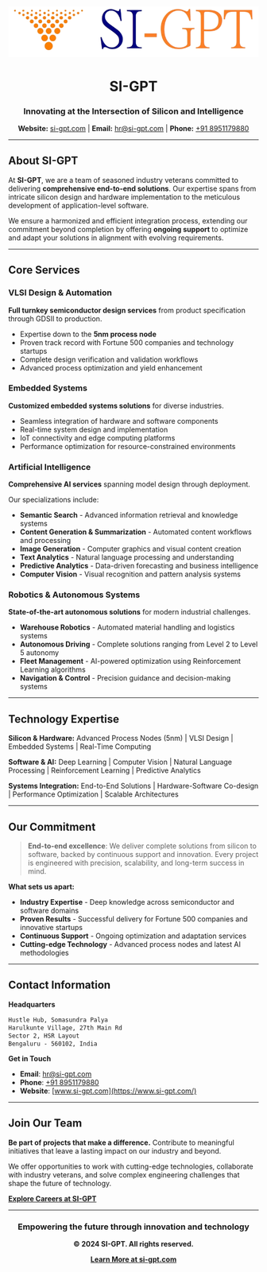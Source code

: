 <div align="center">

![SI-GPT Logo](SI-GPT_Updated_Logo-removebg-preview.png)

# SI-GPT
### Innovating at the Intersection of Silicon and Intelligence

**Website:** [si-gpt.com](https://www.si-gpt.com/) | **Email:** [hr@si-gpt.com](mailto:hr@si-gpt.com) | **Phone:** [+91 8951179880](tel:+918951179880)

</div>

---

## About SI-GPT

At **SI-GPT**, we are a team of seasoned industry veterans committed to delivering **comprehensive end-to-end solutions**. Our expertise spans from intricate silicon design and hardware implementation to the meticulous development of application-level software.

We ensure a harmonized and efficient integration process, extending our commitment beyond completion by offering **ongoing support** to optimize and adapt your solutions in alignment with evolving requirements.

---

## Core Services

### VLSI Design & Automation
**Full turnkey semiconductor design services** from product specification through GDSII to production.

- Expertise down to the **5nm process node**
- Proven track record with Fortune 500 companies and technology startups
- Complete design verification and validation workflows
- Advanced process optimization and yield enhancement

### Embedded Systems
**Customized embedded systems solutions** for diverse industries.

- Seamless integration of hardware and software components
- Real-time system design and implementation  
- IoT connectivity and edge computing platforms
- Performance optimization for resource-constrained environments

### Artificial Intelligence
**Comprehensive AI services** spanning model design through deployment.

Our specializations include:
- **Semantic Search** - Advanced information retrieval and knowledge systems
- **Content Generation & Summarization** - Automated content workflows and processing
- **Image Generation** - Computer graphics and visual content creation
- **Text Analytics** - Natural language processing and understanding
- **Predictive Analytics** - Data-driven forecasting and business intelligence
- **Computer Vision** - Visual recognition and pattern analysis systems

### Robotics & Autonomous Systems
**State-of-the-art autonomous solutions** for modern industrial challenges.

- **Warehouse Robotics** - Automated material handling and logistics systems
- **Autonomous Driving** - Complete solutions ranging from Level 2 to Level 5 autonomy
- **Fleet Management** - AI-powered optimization using Reinforcement Learning algorithms
- **Navigation & Control** - Precision guidance and decision-making systems

---

## Technology Expertise

**Silicon & Hardware:** Advanced Process Nodes (5nm) | VLSI Design | Embedded Systems | Real-Time Computing

**Software & AI:** Deep Learning | Computer Vision | Natural Language Processing | Reinforcement Learning | Predictive Analytics

**Systems Integration:** End-to-End Solutions | Hardware-Software Co-design | Performance Optimization | Scalable Architectures

---

## Our Commitment

> **End-to-end excellence**: We deliver complete solutions from silicon to software, backed by continuous support and innovation. Every project is engineered with precision, scalability, and long-term success in mind.

**What sets us apart:**
- **Industry Expertise** - Deep knowledge across semiconductor and software domains
- **Proven Results** - Successful delivery for Fortune 500 companies and innovative startups  
- **Continuous Support** - Ongoing optimization and adaptation services
- **Cutting-edge Technology** - Advanced process nodes and latest AI methodologies

---

## Contact Information

**Headquarters**
```
Hustle Hub, Somasundra Palya
Harulkunte Village, 27th Main Rd
Sector 2, HSR Layout
Bengaluru - 560102, India
```

**Get in Touch**
- **Email**: [hr@si-gpt.com](mailto:hr@si-gpt.com)
- **Phone**: [+91 8951179880](tel:+918951179880)  
- **Website**: [www.si-gpt.com](https://www.si-gpt.com/)

---

## Join Our Team

**Be part of projects that make a difference.** Contribute to meaningful initiatives that leave a lasting impact on our industry and beyond.

We offer opportunities to work with cutting-edge technologies, collaborate with industry veterans, and solve complex engineering challenges that shape the future of technology.

**[Explore Careers at SI-GPT](https://www.si-gpt.com/general-1)**

---

<div align="center">

### Empowering the future through innovation and technology

**© 2024 SI-GPT. All rights reserved.**

**[Learn More at si-gpt.com](https://www.si-gpt.com/)**

</div>
